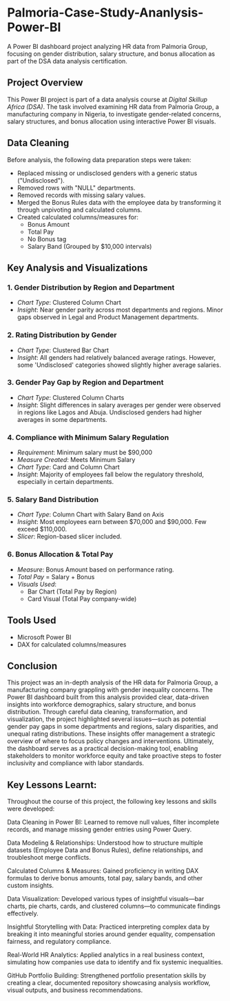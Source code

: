 # Palmoria-Case-Study-Ananlysis-Power-BI
A Power BI dashboard project analyzing HR data from Palmoria Group, focusing on gender distribution, salary structure, and bonus allocation as part of the DSA data analysis certification.

##  Project Overview
This Power BI project is part of a data analysis course at *Digital Skillup Africa (DSA)*. The task involved examining HR data from Palmoria Group, a manufacturing company in Nigeria, to investigate gender-related concerns, salary structures, and bonus allocation using interactive Power BI visuals.

##  Data Cleaning
Before analysis, the following data preparation steps were taken:
- Replaced missing or undisclosed genders with a generic status ("Undisclosed").
- Removed rows with "NULL" departments.
- Removed records with missing salary values.
- Merged the Bonus Rules data with the employee data by transforming it through unpivoting and calculated columns.
- Created calculated columns/measures for:
  - Bonus Amount
  - Total Pay
  - No Bonus tag
  - Salary Band (Grouped by $10,000 intervals)

##  Key Analysis and Visualizations
### 1. Gender Distribution by Region and Department
- *Chart Type*: Clustered Column Chart
- *Insight*: Near gender parity across most departments and regions. Minor gaps observed in Legal and Product Management departments.

### 2. Rating Distribution by Gender
- *Chart Type*: Clustered Bar Chart
- *Insight*: All genders had relatively balanced average ratings. However, some 'Undisclosed' categories showed slightly higher average salaries.

### 3. Gender Pay Gap by Region and Department
- *Chart Type*: Clustered Column Charts
- *Insight*: Slight differences in salary averages per gender were observed in regions like Lagos and Abuja. Undisclosed genders had higher averages in some departments.

### 4. Compliance with Minimum Salary Regulation
- *Requirement*: Minimum salary must be $90,000
- *Measure Created*: Meets Minimum Salary
- *Chart Type*: Card and Column Chart
- *Insight*: Majority of employees fall below the regulatory threshold, especially in certain departments.

### 5. Salary Band Distribution
- *Chart Type*: Column Chart with Salary Band on Axis
- *Insight*: Most employees earn between $70,000 and $90,000. Few exceed $110,000.
- *Slicer*: Region-based slicer included.

### 6. Bonus Allocation & Total Pay
- *Measure*: Bonus Amount based on performance rating.
- *Total Pay* = Salary + Bonus
- *Visuals Used*:
  - Bar Chart (Total Pay by Region)
  - Card Visual (Total Pay company-wide)

##  Tools Used
- Microsoft Power BI
- DAX for calculated columns/measures
  
##  Conclusion
This project was an in-depth analysis of the HR data for Palmoria Group, a manufacturing company grappling with gender inequality concerns. The Power BI dashboard built from this analysis provided clear, data-driven insights into workforce demographics, salary structure, and bonus distribution.
Through careful data cleaning, transformation, and visualization, the project highlighted several issues—such as potential gender pay gaps in some departments and regions, salary disparities, and unequal rating distributions. These insights offer management a strategic overview of where to focus policy changes and interventions.
Ultimately, the dashboard serves as a practical decision-making tool, enabling stakeholders to monitor workforce equity and take proactive steps to foster inclusivity and compliance with labor standards.

##  Key Lessons Learnt:
Throughout the course of this project, the following key lessons and skills were developed:

Data Cleaning in Power BI: Learned to remove null values, filter incomplete records, and manage missing gender entries using Power Query.

Data Modeling & Relationships: Understood how to structure multiple datasets (Employee Data and Bonus Rules), define relationships, and troubleshoot merge conflicts.

Calculated Columns & Measures: Gained proficiency in writing DAX formulas to derive bonus amounts, total pay, salary bands, and other custom insights.

Data Visualization: Developed various types of insightful visuals—bar charts, pie charts, cards, and clustered columns—to communicate findings effectively.

Insightful Storytelling with Data: Practiced interpreting complex data by breaking it into meaningful stories around gender equality, compensation fairness, and regulatory compliance.

Real-World HR Analytics: Applied analytics in a real business context, simulating how companies use data to identify and fix systemic inequalities.

GitHub Portfolio Building: Strengthened portfolio presentation skills by creating a clear, documented repository showcasing analysis workflow, visual outputs, and business recommendations.

